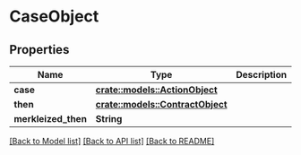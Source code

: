 # CaseObject

## Properties

Name | Type | Description | Notes
------------ | ------------- | ------------- | -------------
**case** | [**crate::models::ActionObject**](ActionObject.md) |  | 
**then** | [**crate::models::ContractObject**](ContractObject.md) |  | 
**merkleized_then** | **String** |  | 

[[Back to Model list]](../README.md#documentation-for-models) [[Back to API list]](../README.md#documentation-for-api-endpoints) [[Back to README]](../README.md)


